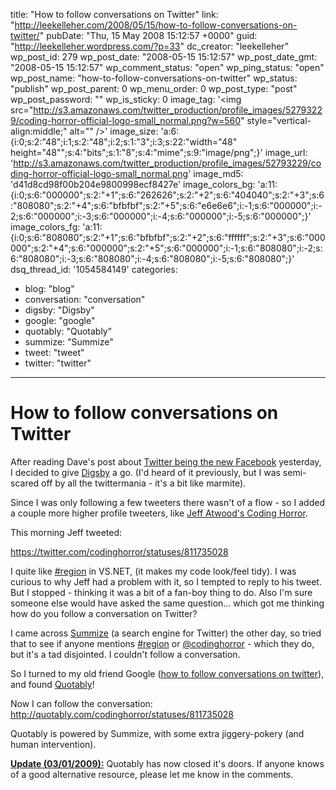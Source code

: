 title: "How to follow conversations on Twitter"
link: "http://leekelleher.com/2008/05/15/how-to-follow-conversations-on-twitter/"
pubDate: "Thu, 15 May 2008 15:12:57 +0000"
guid: "http://leekelleher.wordpress.com/?p=33"
dc_creator: "leekelleher"
wp_post_id: 279
wp_post_date: "2008-05-15 15:12:57"
wp_post_date_gmt: "2008-05-15 15:12:57"
wp_comment_status: "open"
wp_ping_status: "open"
wp_post_name: "how-to-follow-conversations-on-twitter"
wp_status: "publish"
wp_post_parent: 0
wp_menu_order: 0
wp_post_type: "post"
wp_post_password: ""
wp_is_sticky: 0
image_tag: '&lt;img src="http://s3.amazonaws.com/twitter_production/profile_images/52793229/coding-horror-official-logo-small_normal.png?w=560" style="vertical-align:middle;" alt="" /&gt;'
image_size: 'a:6:{i:0;s:2:"48";i:1;s:2:"48";i:2;s:1:"3";i:3;s:22:"width="48" height="48"";s:4:"bits";s:1:"8";s:4:"mime";s:9:"image/png";}'
image_url: 'http://s3.amazonaws.com/twitter_production/profile_images/52793229/coding-horror-official-logo-small_normal.png'
image_md5: 'd41d8cd98f00b204e9800998ecf8427e'
image_colors_bg: 'a:11:{i:0;s:6:"000000";s:2:"+1";s:6:"262626";s:2:"+2";s:6:"404040";s:2:"+3";s:6:"808080";s:2:"+4";s:6:"bfbfbf";s:2:"+5";s:6:"e6e6e6";i:-1;s:6:"000000";i:-2;s:6:"000000";i:-3;s:6:"000000";i:-4;s:6:"000000";i:-5;s:6:"000000";}'
image_colors_fg: 'a:11:{i:0;s:6:"808080";s:2:"+1";s:6:"bfbfbf";s:2:"+2";s:6:"ffffff";s:2:"+3";s:6:"000000";s:2:"+4";s:6:"000000";s:2:"+5";s:6:"000000";i:-1;s:6:"808080";i:-2;s:6:"808080";i:-3;s:6:"808080";i:-4;s:6:"808080";i:-5;s:6:"808080";}'
dsq_thread_id: '1054584149'
categories:
  - blog: "blog"
  - conversation: "conversation"
  - digsby: "Digsby"
  - google: "google"
  - quotably: "Quotably"
  - summize: "Summize"
  - tweet: "tweet"
  - twitter: "twitter"

---

# How to follow conversations on Twitter

After reading Dave's post about <a href="http://www.webdeveloper2.com/blog/2008/05/twitter-is-new-facebook.html">Twitter being the new Facebook</a> yesterday, I decided to give <a href="http://www.digsby.com/">Digsby</a> a go. (I'd heard of it previously, but I was semi-scared off by all the twittermania - it's a bit like marmite).

Since I was only following a few tweeters there wasn't of a flow - so I added a couple more higher profile tweeters, like <a href="http://twitter.com/codinghorror/">Jeff Atwood's Coding Horror</a>.

This morning Jeff tweeted:

https://twitter.com/codinghorror/statuses/811735028

I quite like <a href="http://msdn.microsoft.com/en-us/library/9a1ybwek(VS.71).aspx">#region</a> in VS.NET, (it makes my code look/feel tidy).  I was curious to why Jeff had a problem with it, so I tempted to reply to his tweet.  But I stopped - thinking it was a bit of a fan-boy thing to do.  Also I'm sure someone else would have asked the same question... which got me thinking how do you follow a conversation on Twitter?

I came across <a href="http://summize.com/">Summize</a> (a search engine for Twitter) the other day, so tried that to see if anyone mentions <a href="http://summize.com/search?q=%23region">#region</a> or <a href="http://summize.com/search?q=%40codinghorror">@codinghorror</a> - which they do, but it's a tad disjointed. I couldn't follow a conversation.

So I turned to my old friend Google (<a href="http://www.google.co.uk/search?q=how+to+follow+conversations+on+twitter">how to follow conversations on twitter</a>), and found <a href="http://quotably.com/">Quotably</a>!

Now I can follow the conversation: <a href="http://quotably.com/codinghorror/statuses/811735028">http://quotably.com/codinghorror/statuses/811735028</a>

Quotably is powered by Summize, with some extra jiggery-pokery (and human intervention).

<strong><span style="text-decoration:underline;">Update (03/01/2009):</span></strong> Quotably has now closed it's doors. If anyone knows of a good alternative resource, please let me know in the comments.